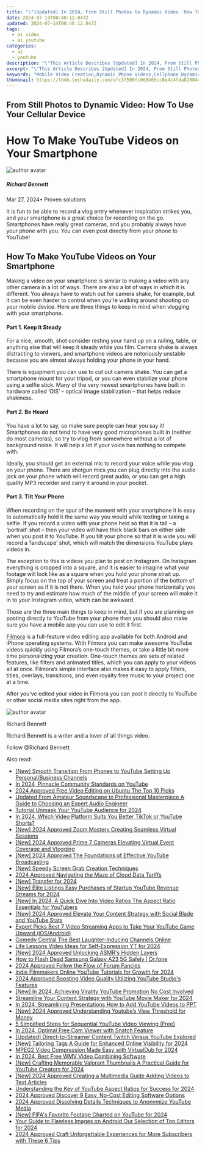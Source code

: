 ```yaml
---
title: "\"[Updated] In 2024, From Still Photos to Dynamic Video  How To Use Your Cellular Device\""
date: 2024-07-13T00:40:12.047Z
updated: 2024-07-14T00:40:12.047Z
tags:
  - ai video
  - ai youtube
categories:
  - ai
  - youtube
description: "\"This Article Describes [Updated] In 2024, From Still Photos to Dynamic Video: How To Use Your Cellular Device\""
excerpt: "\"This Article Describes [Updated] In 2024, From Still Photos to Dynamic Video: How To Use Your Cellular Device\""
keywords: "Mobile Video Creation,Dynamic Phone Videos,Cellphone Dynamic Capture,Transforming Photo to Video,Easy Mobile Video Process,Video From Smartphones,Photo to Video Conversion"
thumbnail: https://thmb.techidaily.com/efc3f590fc068b65cc8e4c4fda82884c66683db0be7b320fd391a90a34b6fb91.jpg
---
```


## From Still Photos to Dynamic Video: How To Use Your Cellular Device

# How To Make YouTube Videos on Your Smartphone

![author avatar](https://images.wondershare.com/filmora/article-images/richard-bennett.jpg)

##### Richard Bennett

 Mar 27, 2024• Proven solutions

 It is fun to be able to record a vlog entry whenever inspiration strikes you, and your smartphone is a great choice for recording on the go. Smartphones have really great cameras, and you probably always have your phone with you. You can even post directly from your phone to YouTube!

## How To Make YouTube Videos on Your Smartphone

 Making a video on your smartphone is similar to making a video with any other camera in a lot of ways. There are also a lot of ways in which it is different. You always have to watch out for camera shake, for example, but it can be even harder to control when you’re walking around shooting on your mobile device. Here are three things to keep in mind when vlogging with your smartphone.

#### Part 1\. Keep It Steady

 For a nice, smooth, shot consider resting your hand up on a railing, table, or anything else that will keep it steady while you film. Camera shake is always distracting to viewers, and smartphone videos are notoriously unstable because you are almost always holding your phone in your hand.

 There is equipment you can use to cut out camera shake. You can get a smartphone mount for your tripod, or you can even stabilize your phone using a selfie stick. Many of the very newest smartphones have built in hardware called ‘OIS’ – optical image stabilization – that helps reduce shakiness.

#### Part 2\. Be Heard

 You have a lot to say, so make sure people can hear you say it! Smartphones do not tend to have very good microphones built in (neither do most cameras), so try to vlog from somewhere without a lot of background noise. It will help a lot if your voice has nothing to compete with.

 Ideally, you should get an external mic to record your voice while you vlog on your phone. There are shotgun mics you can plug directly into the audio jack on your phone which will record great audio, or you can get a high quality MP3 recorder and carry it around in your pocket.

#### Part 3\. Tilt Your Phone

 When recording on the spur of the moment with your smartphone it is easy to automatically hold it the same way you would while texting or taking a selfie. If you record a video with your phone held so that it is tall – a ‘portrait’ shot – then your video will have thick black bars on either side when you post it to YouTube. If you tilt your phone so that it is wide you will record a ‘landscape’ shot, which will match the dimensions YouTube plays videos in.

 The exception to this is videos you plan to post on Instagram. On Instagram everything is cropped into a square, and it is easier to imagine what your footage will look like as a square when you hold your phone strait up. Simply focus on the top of your screen and treat a portion of the bottom of your screen as if it is not there. When you hold your phone horizontally you need to try and estimate how much of the middle of your screen will make it in to your Instagram video, which can be awkward.

 Those are the three main things to keep in mind, but if you are planning on posting directly to YouTube from your phone then you should also make sure you have a mobile app you can use to edit it first.

[Filmora](https://tools.techidaily.com/wondershare/filmora/download/) is a full-feature video editing app available for both Android and iPhone operating systems. With Filmora you can make awesome YouTube videos quickly using Filmora’s one-touch themes, or take a little bit more time personalizing your creation. One-touch themes are sets of related features, like filters and animated titles, which you can apply to your videos all at once. Filmora’s simple interface also makes it easy to apply filters, titles, overlays, transitions, and even royalty free music to your project one at a time.

 After you’ve edited your video in Filmora you can post it directly to YouTube or other social media sites right from the app.

![author avatar](https://images.wondershare.com/filmora/article-images/richard-bennett.jpg)

Richard Bennett

Richard Bennett is a writer and a lover of all things video.

Follow @Richard Bennett


<ins class="adsbygoogle"
     style="display:block"
     data-ad-format="autorelaxed"
     data-ad-client="ca-pub-7571918770474297"
     data-ad-slot="1223367746"></ins>



<ins class="adsbygoogle"
     style="display:block"
     data-ad-client="ca-pub-7571918770474297"
     data-ad-slot="8358498916"
     data-ad-format="auto"
     data-full-width-responsive="true"></ins>



<span class="atpl-alsoreadstyle">Also read:</span>
<div><ul>
<li><a href="https://youtube-zero.techidaily.com/mooth-transition-from-phones-to-youtube-setting-up-personalbusiness-channels/"><u>[New] Smooth Transition From Phones to YouTube  Setting Up Personal/Business Channels</u></a></li>
<li><a href="https://youtube-zero.techidaily.com/24-pinnacle-community-standards-on-youtube/"><u>In 2024, Pinnacle Community Standards on YouTube</u></a></li>
<li><a href="https://ai-vdieo-software.techidaily.com/2024-approved-free-video-editing-on-ubuntu-the-top-10-picks/"><u>2024 Approved Free Video Editing on Ubuntu The Top 10 Picks</u></a></li>
<li><a href="https://voice-adjusting.techidaily.com/updated-from-amateur-soundscape-to-professional-masterpiece-a-guide-to-choosing-an-expert-audio-engineer/"><u>Updated From Amateur Soundscape to Professional Masterpiece A Guide to Choosing an Expert Audio Engineer</u></a></li>
<li><a href="https://youtube-zero.techidaily.com/ial-unmask-your-youtube-audience-for-2024/"><u>Tutorial  Unmask Your YouTube Audience for 2024</u></a></li>
<li><a href="https://youtube-zero.techidaily.com/24-which-video-platform-suits-you-better-tiktok-or-youtube-shorts/"><u>In 2024, Which Video Platform Suits You Better  TikTok or YouTube Shorts?</u></a></li>
<li><a href="https://digital-screen-recording.techidaily.com/new-2024-approved-zoom-mastery-creating-seamless-virtual-sessions/"><u>[New] 2024 Approved  Zoom Mastery  Creating Seamless Virtual Sessions</u></a></li>
<li><a href="https://youtube-zero.techidaily.com/024-approved-prime-7-cameras-elevating-virtual-event-coverage-and-vlogging/"><u>[New] 2024 Approved  Prime 7 Cameras Elevating Virtual Event Coverage and Vlogging</u></a></li>
<li><a href="https://youtube-zero.techidaily.com/024-approved-the-foundations-of-effective-youtube-broadcasting/"><u>[New] 2024 Approved  The Foundations of Effective YouTube Broadcasting</u></a></li>
<li><a href="https://youtube-zero.techidaily.com/peedy-screen-grab-creation-techniques/"><u>[New] Speedy Screen Grab Creation Techniques</u></a></li>
<li><a href="https://extra-guidance.techidaily.com/2024-approved-navigating-the-maze-of-cloud-data-tariffs/"><u>2024 Approved  Navigating the Maze of Cloud Data Tariffs</u></a></li>
<li><a href="https://youtube-zero.techidaily.com/ransfer-for-2024/"><u>[New] Transfer for 2024</u></a></li>
<li><a href="https://youtube-zero.techidaily.com/lite-listings-easy-purchases-of-startup-youtube-revenue-streams-for-2024/"><u>[New] Elite Listings  Easy Purchases of Startup YouTube Revenue Streams for 2024</u></a></li>
<li><a href="https://youtube-zero.techidaily.com/n-2024-a-quick-dive-into-video-ratios-the-aspect-ratio-essentials-for-youtubers/"><u>[New] In 2024, A Quick Dive Into Video Ratios  The Aspect Ratio Essentials for YouTubers</u></a></li>
<li><a href="https://youtube-zero.techidaily.com/024-approved-elevate-your-content-strategy-with-social-blade-and-youtube-stats/"><u>[New] 2024 Approved  Elevate Your Content Strategy with Social Blade and YouTube Stats</u></a></li>
<li><a href="https://youtube-zero.techidaily.com/t-picks-best-7-video-streaming-apps-to-take-your-youtube-game-upward-iosandroid/"><u>Expert Picks  Best 7 Video Streaming Apps to Take Your YouTube Game Upward (iOS/Android)</u></a></li>
<li><a href="https://youtube-zero.techidaily.com/y-central-the-best-laughter-inducing-channels-online/"><u>Comedy Central  The Best Laughter-Inducing Channels Online</u></a></li>
<li><a href="https://youtube-help.techidaily.com/life-lessons-video-ideas-for-self-expression-yt-for-2024/"><u>Life Lessons Video Ideas for Self-Expression YT for 2024</u></a></li>
<li><a href="https://youtube-zero.techidaily.com/024-approved-unlocking-asmrs-hidden-layers/"><u>[New] 2024 Approved  Unlocking ASMR's Hidden Layers</u></a></li>
<li><a href="https://fix-guide.techidaily.com/how-to-flash-dead-samsung-galaxy-a23-5g-safely-drfone-by-drfone-fix-android-problems-fix-android-problems/"><u>How to Flash Dead Samsung Galaxy A23 5G Safely | Dr.fone</u></a></li>
<li><a href="https://youtube-stream.techidaily.com/2024-approved-follow-the-flow-of-forum-fancies/"><u>2024 Approved  Follow the Flow of Forum Fancies</u></a></li>
<li><a href="https://youtube-zero.techidaily.com/-filmmakers-online-youtube-tutorials-for-growth-for-2024/"><u>Indie Filmmakers Online  YouTube Tutorials for Growth for 2024</u></a></li>
<li><a href="https://youtube-zero.techidaily.com/approved-boosting-video-quality-utilizing-youtube-studios-features/"><u>2024 Approved  Boosting Video Quality  Utilizing YouTube Studio's Features</u></a></li>
<li><a href="https://youtube-zero.techidaily.com/n-2024-achieving-virality-youtube-promotion-no-cost-involved/"><u>[New] In 2024, Achieving Virality  YouTube Promotion No Cost Involved</u></a></li>
<li><a href="https://youtube-zero.techidaily.com/mline-your-content-strategy-with-youtube-movie-maker-for-2024/"><u>Streamline Your Content Strategy with YouTube Movie Maker for 2024</u></a></li>
<li><a href="https://youtube-zero.techidaily.com/24-streamlining-presentations-how-to-add-youtube-videos-to-ppt/"><u>In 2024, Streamlining Presentations  How to Add YouTube Videos to PPT</u></a></li>
<li><a href="https://youtube-zero.techidaily.com/024-approved-understanding-youtubes-view-threshold-for-money/"><u>[New] 2024 Approved  Understanding Youtube’s View Threshold for Money</u></a></li>
<li><a href="https://youtube-data.techidaily.com/plified-steps-for-sequential-youtube-video-viewing-free/"><u>5 Simplified Steps for Sequential YouTube Video Viewing (Free)</u></a></li>
<li><a href="https://screen-video-capture.techidaily.com/in-2024-optimal-free-cam-viewer-with-snatch-feature/"><u>In 2024, Optimal Free Cam Viewer with Snatch Feature</u></a></li>
<li><a href="https://fox-info.techidaily.com/updated-direct-to-streamer-content-twitch-versus-youtube-explored/"><u>[Updated] Direct-to-Streamer Content  Twitch Versus YouTube Explored</u></a></li>
<li><a href="https://youtube-zero.techidaily.com/ailoring-tags-a-guide-for-enhanced-online-visibility-for-2024/"><u>[New] Tailoring Tags  A Guide for Enhanced Online Visibility for 2024</u></a></li>
<li><a href="https://ai-vdieo-software.techidaily.com/mpeg2-video-compression-made-easy-with-virtualdub-for-2024/"><u>MPEG2 Video Compression Made Easy with VirtualDub for 2024</u></a></li>
<li><a href="https://ai-driven-video-production.techidaily.com/in-2024-best-free-wmv-video-combining-software/"><u>In 2024, Best Free WMV Video Combining Software</u></a></li>
<li><a href="https://youtube-zero.techidaily.com/rafting-memorable-valorant-thumbnails-a-practical-guide-for-youtube-creators-for-2024/"><u>[New] Crafting Memorable Valorant Thumbnails  A Practical Guide for YouTube Creators for 2024</u></a></li>
<li><a href="https://youtube-zero.techidaily.com/024-approved-creating-a-multimedia-guide-adding-videos-to-text-articles/"><u>[New] 2024 Approved  Creating a Multimedia Guide  Adding Videos to Text Articles</u></a></li>
<li><a href="https://youtube-zero.techidaily.com/standing-the-key-of-youtube-aspect-ratios-for-success-for-2024/"><u>Understanding the Key of YouTube Aspect Ratios for Success for 2024</u></a></li>
<li><a href="https://youtube-zero.techidaily.com/approved-discover-9-easy-no-cost-editing-software-options/"><u>2024 Approved  Discover 9 Easy, No-Cost Editing Software Options</u></a></li>
<li><a href="https://youtube-videos.techidaily.com/2024-approved-dissolving-details-techniques-to-anonymize-youtube-media/"><u>2024 Approved  Dissolving Details  Techniques to Anonymize YouTube Media</u></a></li>
<li><a href="https://youtube-zero.techidaily.com/ifas-favorite-footage-charted-on-youtube-for-2024/"><u>[New] FIFA's Favorite Footage  Charted on YouTube for 2024</u></a></li>
<li><a href="https://fox-cloud.techidaily.com/your-guide-to-flawless-images-on-android-our-selection-of-top-editors-for-2024/"><u>Your Guide to Flawless Images on Android  Our Selection of Top Editors for 2024</u></a></li>
<li><a href="https://youtube-zero.techidaily.com/approved-craft-unforgettable-experiences-for-more-subscribers-with-these-6-tips/"><u>2024 Approved  Craft Unforgettable Experiences for More Subscribers with These 6 Tips</u></a></li>
</ul></div>
